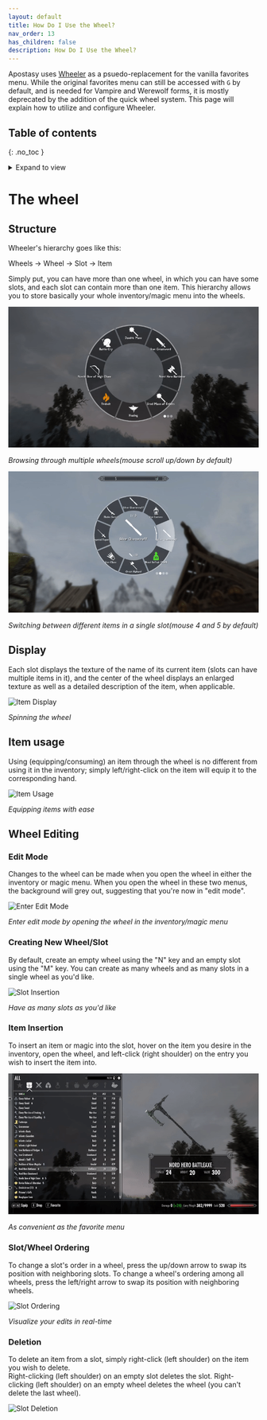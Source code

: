 ```yaml
---
layout: default
title: How Do I Use the Wheel?
nav_order: 13
has_children: false
description: How Do I Use the Wheel?
---
```


Apostasy uses <a href="https://www.nexusmods.com/skyrimspecialedition/mods/97345" target="_blank" rel="noopener noreferrer">Wheeler</a> as a psuedo-replacement for the vanilla favorites menu. While the original favorites menu can still be accessed with `G` by default, and is needed for Vampire and Werewolf forms, it is mostly deprecated by the addition of the quick wheel system. This page will explain how to utilize and configure Wheeler.  

## Table of contents
{: .no_toc }
<details markdown="block">
  <summary>
     Expand to view
  </summary>
  {: .text-delta }
1. TOC
{:toc}
</details>

# The wheel

## Structure
Wheeler's hierarchy goes like this:

Wheels -> Wheel -> Slot -> Item

Simply put, you can have more than one wheel, in which you can have some slots, and each slot can contain more than one item. This hierarchy allows you to store basically your whole inventory/magic menu into the wheels.

![Wheel Hierarchy](https://github.com/D7ry/wheeler/blob/main/images/hierarchy_wheel.gif?raw=true)  

*Browsing through multiple wheels(mouse scroll up/down by default)*

![Slot Hierarchy](https://raw.githubusercontent.com/D7ry/wheeler/refs/heads/main/images/hierarchy_slot.gif)  

*Switching between different items in a single slot(mouse 4 and 5 by default)*

## Display
Each slot displays the texture of the name of its current item (slots can have multiple items in it), and the center of the wheel displays an enlarged texture as well as a detailed description of the item, when applicable.

![Item Display](https://raw.githubusercontent.com/D7ry/wheeler/refs/heads/main/images/item_display.gif)  

*Spinning the wheel*

## Item usage
Using (equipping/consuming) an item through the wheel is no different from using it in the inventory; simply left/right-click on the item will equip it to the corresponding hand.

![Item Usage](https://github.com/D7ry/wheeler/blob/main/images/item_usage.gif?raw=true)  

*Equipping items with ease*

## Wheel Editing

### Edit Mode

Changes to the wheel can be made when you open the wheel in either the inventory or magic menu. When you open the wheel in these two menus, the background will grey out, suggesting that you're now in "edit mode".

![Enter Edit Mode](https://github.com/D7ry/wheeler/blob/main/images/enter_edit_mode.gif?raw=true)  

*Enter edit mode by opening the wheel in the inventory/magic menu*

### Creating New Wheel/Slot

By default, create an empty wheel using the "N" key and an empty slot using the "M" key. You can create as many wheels and as many slots in a single wheel as you'd like.

![Slot Insertion](https://github.com/D7ry/wheeler/blob/main/images/slot_insertion.gif?raw=true)  

*Have as many slots as you'd like*

### Item Insertion

To insert an item or magic into the slot, hover on the item you desire in the inventory, open the wheel, and left-click (right shoulder) on the entry you wish to insert the item into.

![Item Insertion](https://github.com/D7ry/wheeler/blob/main/images/item_insertion.gif?raw=true)  

*As convenient as the favorite menu*

### Slot/Wheel Ordering
To change a slot's order in a wheel, press the up/down arrow to swap its position with neighboring slots.
To change a wheel's ordering among all wheels, press the left/right arrow to swap its position with neighboring wheels.

![Slot Ordering](https://github.com/D7ry/wheeler/blob/main/images/slot_ordering.gif?raw=true)  

*Visualize your edits in real-time*

### Deletion

To delete an item from a slot, simply right-click (left shoulder) on the item you wish to delete.  
Right-clicking (left shoulder) on an empty slot deletes the slot.
Right-clicking (left shoulder) on an empty wheel deletes the wheel (you can't delete the last wheel).

![Slot Deletion](https://github.com/D7ry/wheeler/blob/main/images/slot_deletion.gif?raw=true)  